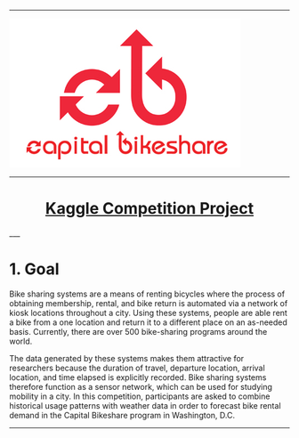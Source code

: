 ___

<a href='https://www.capitalbikeshare.com'> <img src='CapitalBikeshare_Logo.jpg' /></a>

___

<h1 align="center"><a href='https://www.kaggle.com/c/bike-sharing-demand'>Kaggle Competition Project</a></h1> 
___

# 1. Goal


Bike sharing systems are a means of renting bicycles where the process of obtaining membership, rental, and bike return is automated via a network of kiosk locations throughout a city. Using these systems, people are able rent a bike from a one location and return it to a different place on an as-needed basis. Currently, there are over 500 bike-sharing programs around the world.

The data generated by these systems makes them attractive for researchers because the duration of travel, departure location, arrival location, and time elapsed is explicitly recorded. Bike sharing systems therefore function as a sensor network, which can be used for studying mobility in a city. In this competition, participants are asked to combine historical usage patterns with weather data in order to forecast bike rental demand in the Capital Bikeshare program in Washington, D.C.


___